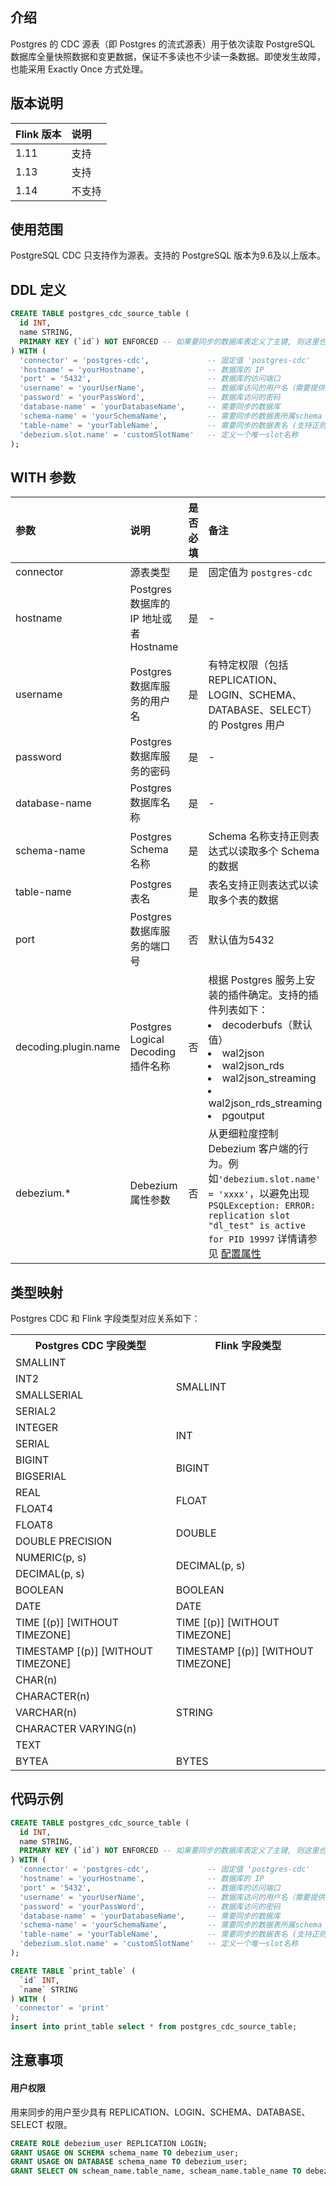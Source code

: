 ## 介绍

Postgres 的 CDC 源表（即 Postgres 的流式源表）用于依次读取 PostgreSQL 数据库全量快照数据和变更数据，保证不多读也不少读一条数据。即使发生故障，也能采用 Exactly Once 方式处理。

## 版本说明

| Flink 版本 | 说明 |
| :-------- | :--- |
| 1.11      | 支持 |
| 1.13      | 支持 |
| 1.14      | 不支持 |

## 使用范围

PostgreSQL CDC 只支持作为源表。支持的 PostgreSQL 版本为9.6及以上版本。

## DDL 定义

```sql
CREATE TABLE postgres_cdc_source_table (
  id INT,
  name STRING,
  PRIMARY KEY (`id`) NOT ENFORCED -- 如果要同步的数据库表定义了主键, 则这里也需要定义
) WITH (
  'connector' = 'postgres-cdc',             -- 固定值 'postgres-cdc'
  'hostname' = 'yourHostname',              -- 数据库的 IP
  'port' = '5432',                          -- 数据库的访问端口
  'username' = 'yourUserName',              -- 数据库访问的用户名（需要提供 REPLICATION、LOGIN、SCHEMA、DATABASE、SELECT权限）
  'password' = 'yourPassWord',              -- 数据库访问的密码
  'database-name' = 'yourDatabaseName',     -- 需要同步的数据库
  'schema-name' = 'yourSchemaName',         -- 需要同步的数据表所属schema (支持正则表达式)
  'table-name' = 'yourTableName',           -- 需要同步的数据表名 (支持正则表达式)
  'debezium.slot.name' = 'customSlotName'   -- 定义一个唯一slot名称
);
```

## WITH 参数

| 参数                 | 说明                                   | 是否必填 | 备注                                                         |
| :------------------- | :------------------------------------- | :------- | :----------------------------------------------------------- |
| connector            | 源表类型                               | 是       | 固定值为 `postgres-cdc`                                      |
| hostname             | Postgres 数据库的 IP 地址或者 Hostname | 是       | -                                                            |
| username             | Postgres 数据库服务的用户名            | 是       | 有特定权限（包括 REPLICATION、LOGIN、SCHEMA、DATABASE、SELECT）的 Postgres 用户 |
| password             | Postgres 数据库服务的密码              | 是       | -                                                            |
| database-name        | Postgres 数据库名称                    | 是       | -                                                            |
| schema-name          | Postgres Schema 名称                   | 是       | Schema 名称支持正则表达式以读取多个 Schema 的数据            |
| table-name           | Postgres 表名                          | 是       | 表名支持正则表达式以读取多个表的数据                         |
| port                 | Postgres 数据库服务的端口号            | 否       | 默认值为5432                                                 |
| decoding.plugin.name | Postgres Logical Decoding 插件名称     | 否       | 根据 Postgres 服务上安装的插件确定。支持的插件列表如下：<li/>decoderbufs（默认值）<li/>wal2json<li/>wal2json_rds<li/>wal2json_streaming<li/>wal2json_rds_streaming<li/>pgoutput |
| debezium.\*          | Debezium 属性参数                      | 否       | 从更细粒度控制 Debezium 客户端的行为。例如`'debezium.slot.name' = 'xxxx'`，以避免出现 `PSQLException: ERROR: replication slot "dl_test" is active for PID 19997` 详情请参见 [配置属性](https://debezium.io/documentation/reference/1.2/connectors/postgresql.html?spm=a2c4g.11186623.2.10.4d4874ffcSv4ob#postgresql-connector-properties) |

## 类型映射

Postgres CDC 和 Flink 字段类型对应关系如下：

<table>
  <tr>
    <th><b>Postgres CDC 字段类型</th>
    <th><b>Flink 字段类型</th>
  </tr>
  <tr>
    <td>SMALLINT</td>
    <td rowspan="4">SMALLINT</td>
  </tr>
  <tr>
    <td>INT2</td>
  </tr>
  <tr>
    <td>SMALLSERIAL</td>
  </tr>
  <tr>
    <td>SERIAL2</td>
  </tr>
   <tr>
    <td>INTEGER</td>
    <td rowspan="2">INT</td>
  </tr>
  <tr>
    <td>SERIAL</td>
  </tr>
  <tr>
    <td>BIGINT</td>
    <td rowspan="2">BIGINT</td>
  </tr>
  <tr>
    <td>BIGSERIAL</td>
  </tr>
  <tr>
    <td>REAL</td>
    <td rowspan="2">FLOAT</td>
  </tr>
  <tr>
    <td>FLOAT4</td>
  </tr>
    <tr>
    <td>FLOAT8</td>
    <td rowspan="2">DOUBLE</td>
  </tr>
  <tr>
    <td>DOUBLE PRECISION</td>
  </tr>
   <tr>
    <td>NUMERIC(p, s)</td>
    <td rowspan="2">DECIMAL(p, s)</td>
  </tr>
  <tr>
    <td>DECIMAL(p, s)</td>
  </tr>
  <tr>
    <td>BOOLEAN</td>
    <td>BOOLEAN</td>
  </tr>
  <tr>
    <td>DATE</td>
    <td>DATE</td>
  </tr>
  <tr>
    <td>TIME [(p)] [WITHOUT TIMEZONE]</td>
    <td>TIME [(p)] [WITHOUT TIMEZONE]</td>
  </tr>
  <tr>
    <td>TIMESTAMP [(p)] [WITHOUT TIMEZONE]</td>
    <td>TIMESTAMP [(p)] [WITHOUT TIMEZONE]</td>
  </tr>
  <tr>
    <td>CHAR(n)</td>
    <td rowspan="5">STRING</td>
  </tr>
  <tr>
    <td>CHARACTER(n)</td>
  </tr>
  <tr>
    <td>VARCHAR(n)</td>
  </tr>
  <tr>
    <td>CHARACTER VARYING(n)</td>
  </tr>
  <tr>
    <td>TEXT</td>
  </tr>
  <tr>
    <td>BYTEA</td>
     <td>BYTES</td>
  </tr>
</table>


## 代码示例

```sql
CREATE TABLE postgres_cdc_source_table (
  id INT,
  name STRING,
  PRIMARY KEY (`id`) NOT ENFORCED -- 如果要同步的数据库表定义了主键, 则这里也需要定义
) WITH (
  'connector' = 'postgres-cdc',             -- 固定值 'postgres-cdc'
  'hostname' = 'yourHostname',              -- 数据库的 IP
  'port' = '5432',                          -- 数据库的访问端口
  'username' = 'yourUserName',              -- 数据库访问的用户名（需要提供 REPLICATION、LOGIN、SCHEMA、DATABASE、SELECT权限）
  'password' = 'yourPassWord',              -- 数据库访问的密码
  'database-name' = 'yourDatabaseName',     -- 需要同步的数据库
  'schema-name' = 'yourSchemaName',         -- 需要同步的数据表所属schema (支持正则表达式)
  'table-name' = 'yourTableName',           -- 需要同步的数据表名 (支持正则表达式)
  'debezium.slot.name' = 'customSlotName'   -- 定义一个唯一slot名称
);

CREATE TABLE `print_table` (
  `id` INT,
  `name` STRING
) WITH (
 'connector' = 'print'
);
insert into print_table select * from postgres_cdc_source_table;
```

## 注意事项
#### 用户权限
用来同步的用户至少具有 REPLICATION、LOGIN、SCHEMA、DATABASE、SELECT 权限。
```sql
CREATE ROLE debezium_user REPLICATION LOGIN; 
GRANT USAGE ON SCHEMA schema_name TO debezium_user;
GRANT USAGE ON DATABASE schema_name TO debezium_user;
GRANT SELECT ON scheam_name.table_name, scheam_name.table_name TO debezium_user;
```
